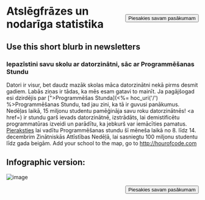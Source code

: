 

[<button style="float: right; margin-top: 50px">Piesakies savam pasākumam</button>](/#join)

# Atslēgfrāzes un nodarīga statistika

## Use this short blurb in newsletters

### Iepazīstini savu skolu ar datorzinātni, sāc ar Programmēšanas Stundu

Datori ir visur, bet daudz mazāk skolas māca datorzinātni nekā pirms desmit gadiem. Labās ziņas ir tādas, ka mēs esam gatavi to mainīt. Ja pagājšogad esi dzirdējis par [">Programmēšas Stunda](<%= hoc_uri('/') %>Programmēšanas Stundu</a>, tad jau zini, ka tā ir guvusi panākumus. Nedēļas laikā, 15 miljonu studentu pamēģināja savu roku datorzinātnēs! <a href=) ir stundu garš ievads datorzinātnē, izstrādāts, lai demistificētu programmatūras izveidi un parādītu, ka jebkurš var iemācīties pamatus. [Pieraksties](<%= hoc_uri('/') %>) lai vadītu Programmēšanas stundu šī mēneša laikā no 8. līdz 14. decembrim Zinātniskās Attīstības Nedēļā, lai sasniegtu 100 miljonu studentu līdz gada beigām. Add your school to the map, go to <http://hourofcode.com>

## Infographic version:

![image](http://code.org/images/fit-8000/Code.org_infographic.png)

<a style="display: block" href="/#join"><button style="float: right;">Piesakies savam pasākumam</button></a>